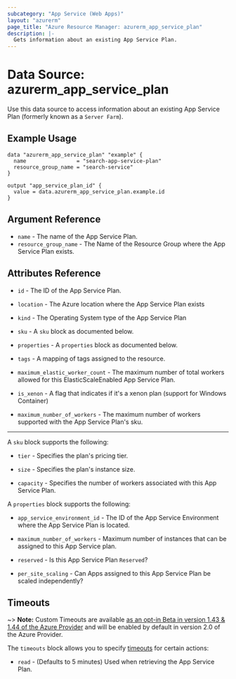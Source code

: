 ```yaml
---
subcategory: "App Service (Web Apps)"
layout: "azurerm"
page_title: "Azure Resource Manager: azurerm_app_service_plan"
description: |-
  Gets information about an existing App Service Plan.
---
```


# Data Source: azurerm_app_service_plan

Use this data source to access information about an existing App Service Plan (formerly known as a `Server Farm`).

## Example Usage

```hcl
data "azurerm_app_service_plan" "example" {
  name                = "search-app-service-plan"
  resource_group_name = "search-service"
}

output "app_service_plan_id" {
  value = data.azurerm_app_service_plan.example.id
}
```

## Argument Reference

* `name` - The name of the App Service Plan.
* `resource_group_name` - The Name of the Resource Group where the App Service Plan exists.

## Attributes Reference

* `id` - The ID of the App Service Plan.

* `location` - The Azure location where the App Service Plan exists

* `kind` - The Operating System type of the App Service Plan

* `sku` - A `sku` block as documented below.

* `properties` - A `properties` block as documented below.

* `tags` - A mapping of tags assigned to the resource.

* `maximum_elastic_worker_count` - The maximum number of total workers allowed for this ElasticScaleEnabled App Service Plan.

* `is_xenon` - A flag that indicates if it's a xenon plan (support for Windows Container)

* `maximum_number_of_workers` - The maximum number of workers supported with the App Service Plan's sku.

---

A `sku` block supports the following:

* `tier` - Specifies the plan's pricing tier.

* `size` - Specifies the plan's instance size.

* `capacity` - Specifies the number of workers associated with this App Service Plan.


A `properties` block supports the following:

* `app_service_environment_id` - The ID of the App Service Environment where the App Service Plan is located.

* `maximum_number_of_workers` - Maximum number of instances that can be assigned to this App Service plan.

* `reserved` - Is this App Service Plan `Reserved`?

* `per_site_scaling` - Can Apps assigned to this App Service Plan be scaled independently?

## Timeouts

~> **Note:** Custom Timeouts are available [as an opt-in Beta in version 1.43 & 1.44 of the Azure Provider](/docs/providers/azurerm/guides/2.0-beta.html) and will be enabled by default in version 2.0 of the Azure Provider.

The `timeouts` block allows you to specify [timeouts](https://www.terraform.io/docs/configuration/resources.html#timeouts) for certain actions:

* `read` - (Defaults to 5 minutes) Used when retrieving the App Service Plan.

